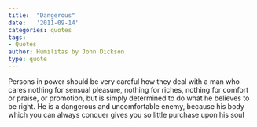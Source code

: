```yaml
---
title:  "Dangerous"
date:   '2011-09-14'
categories: quotes
tags:
- Quotes
author: Humilitas by John Dickson
type: quote
---
```


Persons in power should be very careful how they deal with a man who cares nothing for sensual pleasure, nothing for riches, nothing for comfort or praise, or promotion, but is simply determined to do what he believes to be right. He is a dangerous and uncomfortable enemy, because his body which you can always conquer gives you so little purchase upon his soul
